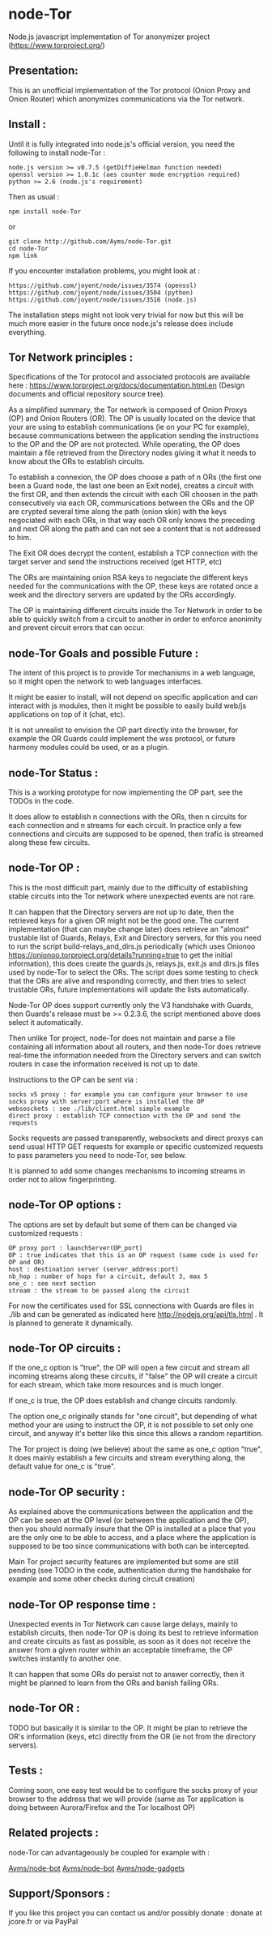node-Tor
===

Node.js javascript implementation of Tor anonymizer project (https://www.torproject.org/)

## Presentation:

This is an unofficial implementation of the Tor protocol (Onion Proxy and Onion Router) which anonymizes communications via the Tor network.

## Install :

Until it is fully integrated into node.js's official version, you need the following to install node-Tor :

	node.js version >= v0.7.5 (getDiffieHelman function needed)
	openssl version >= 1.0.1c (aes counter mode encryption required)
	python >= 2.6 (node.js's requirement)
	
Then as usual :

	npm install node-Tor

or

    git clone http://github.com/Ayms/node-Tor.git
    cd node-Tor
    npm link
	
If you encounter installation problems, you might look at :

	https://github.com/joyent/node/issues/3574 (openssl)
	https://github.com/joyent/node/issues/3504 (python)
	https://github.com/joyent/node/issues/3516 (node.js)
	
The installation steps might not look very trivial for now but this will be much more easier in the future once node.js's release does include everything.

## Tor Network principles :

Specifications of the Tor protocol and associated protocols are available here : https://www.torproject.org/docs/documentation.html.en (Design documents and official repository source tree).

As a simplified summary, the Tor network is composed of Onion Proxys (OP) and Onion Routers (OR). The OP is usually located on the device that your are using to establish communications (ie on your PC for example), because communications between the application sending the instructions to the OP and the OP are not protected. While operating, the OP does maintain a file retrieved from the Directory nodes giving it what it needs to know about the ORs to establish circuits.

To establish a connexion, the OP does choose a path of n ORs (the first one been a Guard node, the last one been an Exit node), creates a circuit with the first OR, and then extends the circuit with each OR choosen in the path consecutively via each OR, communications between the ORs and the OP are crypted several time along the path (onion skin) with the keys negociated with each ORs, in that way each OR only knows the preceding and next OR along the path and can not see a content that is not addressed to him.

The Exit OR does decrypt the content, establish a TCP connection with the target server and send the instructions received (get HTTP, etc)

The ORs are maintaining onion RSA keys to negociate the different keys needed for the communications with the OP, these keys are rotated once a week and the directory servers are updated by the ORs accordingly.

The OP is maintaining different circuits inside the Tor Network in order to be able to quickly switch from a circuit to another in order to enforce anonimity and prevent circuit errors that can occur.
	
## node-Tor Goals and possible Future :

The intent of this project is to provide Tor mechanisms in a web language, so it might open the network to web languages interfaces.

It might be easier to install, will not depend on specific application and can interact with js modules, then it might be possible to easily build web/js applications on top of it (chat, etc).

It is not unrealist to envision the OP part directly into the browser, for example the OR Guards could implement the wss protocol, or future harmony modules could be used, or as a plugin.

## node-Tor Status :

This is a working prototype for now implementing the OP part, see the TODOs in the code.

It does allow to establish n connections with the ORs, then n circuits for each connection and n streams for each circuit. In practice only a few connections and circuits are supposed to be opened, then trafic is streamed along these few circuits.

## node-Tor OP :

This is the most difficult part, mainly due to the difficulty of establishing stable circuits into the Tor network where unexpected events are not rare.

It can happen that the Directory servers are not up to date, then the retrieved keys for a given OR might not be the good one. The current implementation (that can maybe change later) does retrieve an "almost" trustable list of Guards, Relays, Exit and Directory servers, for this you need to run the script build-relays_and_dirs.js periodically (which uses Onionoo https://onionoo.torproject.org/details?running=true to get the initial information), this does create the guards.js, relays.js, exit.js and dirs.js files used by node-Tor to select the ORs. The script does some testing to check that the ORs are alive and responding correctly, and then tries to select trustable ORs, future implementations will update the lists automatically.

Node-Tor OP does support currently only the V3 handshake with Guards, then Guards's release must be >= 0.2.3.6, the script mentioned above does select it automatically.

Then unlike Tor project, node-Tor does not maintain and parse a file containing all information about all routers, and then node-Tor does retrieve real-time the information needed from the Directory servers and can switch routers in case the information received is not up to date.

Instructions to the OP can be sent via :

	socks v5 proxy : for example you can configure your browser to use socks proxy with server:port where is installed the OP
	websosckets : see ./lib/client.html simple example
	direct proxy : establish TCP connection with the OP and send the requests 
	
Socks requests are passed transparently, websockets and direct proxys can send usual HTTP GET requests for example or specific customized requests to pass parameters you need to node-Tor, see below.

It is planned to add some changes mechanisms to incoming streams in order not to allow fingerprinting.

## node-Tor OP options :

The options are set by default but some of them can be changed via customized requests :

	OP proxy port : launchServer(OP_port) 
	OP : true indicates that this is an OP request (same code is used for OP and OR)
	host : destination server (server_address:port)
	nb_hop : number of hops for a circuit, default 3, max 5
	one_c : see next section
	stream : the stream to be passed along the circuit
	
For now the certificates used for SSL connections with Guards are files in ./lib and can be generated as indicated here http://nodejs.org/api/tls.html . It is planned to generate it dynamically.
	
## node-Tor OP circuits :

If the one_c option is "true", the OP will open a few circuit and stream all incoming streams along these circuits, if "false" the OP will create a circuit for each stream, which take more resources and is much longer.

If one_c is true, the OP does establish and change circuits randomly.

The option one_c originally stands for "one circuit", but depending of what method your are using to instruct the OP, it is not possible to set only one circuit, and anyway it's better like this since this allows a random repartition.

The Tor project is doing (we believe) about the same as one_c option "true", it does mainly establish a few circuits and stream everything along, the default value for one_c is "true".

## node-Tor OP security :

As explained above the communications between the application and the OP can be seen at the OP level (or between the application and the OP), then you should normally insure that the OP is installed at a place that you are the only one to be able to access, and a place where the application is supposed to be too since communications with both can be intercepted.

Main Tor project security features are implemented but some are still pending (see TODO in the code, authentication during the handshake for example and some other checks during circuit creation)

## node-Tor OP response time :

Unexpected events in Tor Network can cause large delays, mainly to establish circuits, then node-Tor OP is doing its best to retrieve information and create circuits as fast as possible, as soon as it does not receive the answer from a given router within an acceptable timeframe, the OP switches instantly to another one.

It can happen that some ORs do persist not to answer correctly, then it might be planned to learn from the ORs and banish failing ORs.

## node-Tor OR :

TODO but basically it is similar to the OP. It might be plan to retrieve the OR's information (keys, etc) directly from the OR (ie not from the directory servers).

## Tests :

Coming soon, one easy test would be to configure the socks proxy of your browser to the address that we will provide (same as Tor application is doing between Aurora/Firefox and the Tor localhost OP) 
	
## Related projects :

node-Tor can advantageously be coupled for example with :

[Ayms/node-bot](https://github.com/Ayms/node-dom)
[Ayms/node-bot](https://github.com/Ayms/node-bot)
[Ayms/node-gadgets](https://github.com/Ayms/node-gadgets)

## Support/Sponsors :

If you like this project you can contact us and/or possibly donate : donate at jcore.fr or via PayPal
